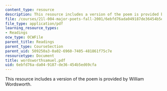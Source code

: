 ```yaml
---
content_type: resource
description: This resource includes a version of the poem is provided by William Wordsworth.
file: /courses/21l-004-major-poets-fall-2001/6ebfd76ada049187de36454b5ed69cfa_wordsworthsamuel.pdf
file_type: application/pdf
learning_resource_types:
- Readings
ocw_type: OCWFile
parent_title: Readings
parent_type: CourseSection
parent_uid: 509250a3-0a02-6960-7405-481861f75c7e
resourcetype: Document
title: wordsworthsamuel.pdf
uid: 6ebfd76a-da04-9187-de36-454b5ed69cfa
---
```

This resource includes a version of the poem is provided by William Wordsworth.